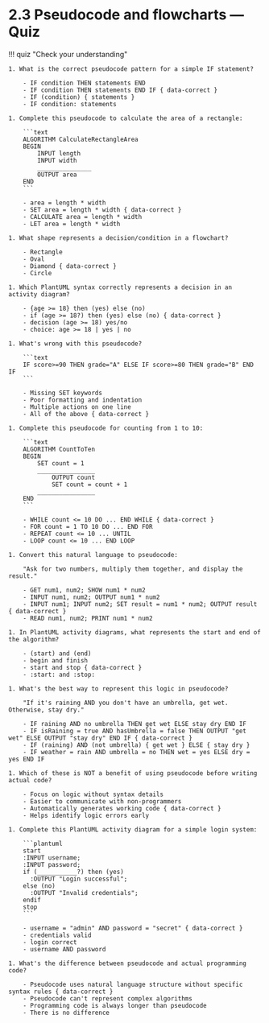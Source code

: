 # 2.3 Pseudocode and flowcharts — Quiz

!!! quiz "Check your understanding"

    1. What is the correct pseudocode pattern for a simple IF statement?

        - IF condition THEN statements END
        - IF condition THEN statements END IF { data-correct }
        - IF (condition) { statements }
        - IF condition: statements

    1. Complete this pseudocode to calculate the area of a rectangle:

        ```text
        ALGORITHM CalculateRectangleArea
        BEGIN
            INPUT length
            INPUT width
            _______________
            OUTPUT area
        END
        ```

        - area = length * width
        - SET area = length * width { data-correct }
        - CALCULATE area = length * width
        - LET area = length * width

    1. What shape represents a decision/condition in a flowchart?

        - Rectangle
        - Oval
        - Diamond { data-correct }
        - Circle

    1. Which PlantUML syntax correctly represents a decision in an activity diagram?

        - {age >= 18} then (yes) else (no)
        - if (age >= 18?) then (yes) else (no) { data-correct }
        - decision (age >= 18) yes/no
        - choice: age >= 18 | yes | no

    1. What's wrong with this pseudocode?

        ```text
        IF score>=90 THEN grade="A" ELSE IF score>=80 THEN grade="B" END IF
        ```

        - Missing SET keywords
        - Poor formatting and indentation
        - Multiple actions on one line
        - All of the above { data-correct }

    1. Complete this pseudocode for counting from 1 to 10:

        ```text
        ALGORITHM CountToTen
        BEGIN
            SET count = 1
            ________________
                OUTPUT count
                SET count = count + 1
            ________________
        END
        ```

        - WHILE count <= 10 DO ... END WHILE { data-correct }
        - FOR count = 1 TO 10 DO ... END FOR
        - REPEAT count <= 10 ... UNTIL
        - LOOP count <= 10 ... END LOOP

    1. Convert this natural language to pseudocode:

        "Ask for two numbers, multiply them together, and display the result."

        - GET num1, num2; SHOW num1 * num2
        - INPUT num1, num2; OUTPUT num1 * num2
        - INPUT num1; INPUT num2; SET result = num1 * num2; OUTPUT result { data-correct }
        - READ num1, num2; PRINT num1 * num2

    1. In PlantUML activity diagrams, what represents the start and end of the algorithm?

        - (start) and (end)
        - begin and finish
        - start and stop { data-correct }
        - :start: and :stop:

    1. What's the best way to represent this logic in pseudocode?

        "If it's raining AND you don't have an umbrella, get wet. Otherwise, stay dry."

        - IF raining AND no umbrella THEN get wet ELSE stay dry END IF
        - IF isRaining = true AND hasUmbrella = false THEN OUTPUT "get wet" ELSE OUTPUT "stay dry" END IF { data-correct }
        - IF (raining) AND (not umbrella) { get wet } ELSE { stay dry }
        - IF weather = rain AND umbrella = no THEN wet = yes ELSE dry = yes END IF

    1. Which of these is NOT a benefit of using pseudocode before writing actual code?

        - Focus on logic without syntax details
        - Easier to communicate with non-programmers
        - Automatically generates working code { data-correct }
        - Helps identify logic errors early

    1. Complete this PlantUML activity diagram for a simple login system:

        ```plantuml
        start
        :INPUT username;
        :INPUT password;
        if (___________?) then (yes)
          :OUTPUT "Login successful";
        else (no)
          :OUTPUT "Invalid credentials";
        endif
        stop
        ```

        - username = "admin" AND password = "secret" { data-correct }
        - credentials valid
        - login correct
        - username AND password

    1. What's the difference between pseudocode and actual programming code?

        - Pseudocode uses natural language structure without specific syntax rules { data-correct }
        - Pseudocode can't represent complex algorithms
        - Programming code is always longer than pseudocode
        - There is no difference
